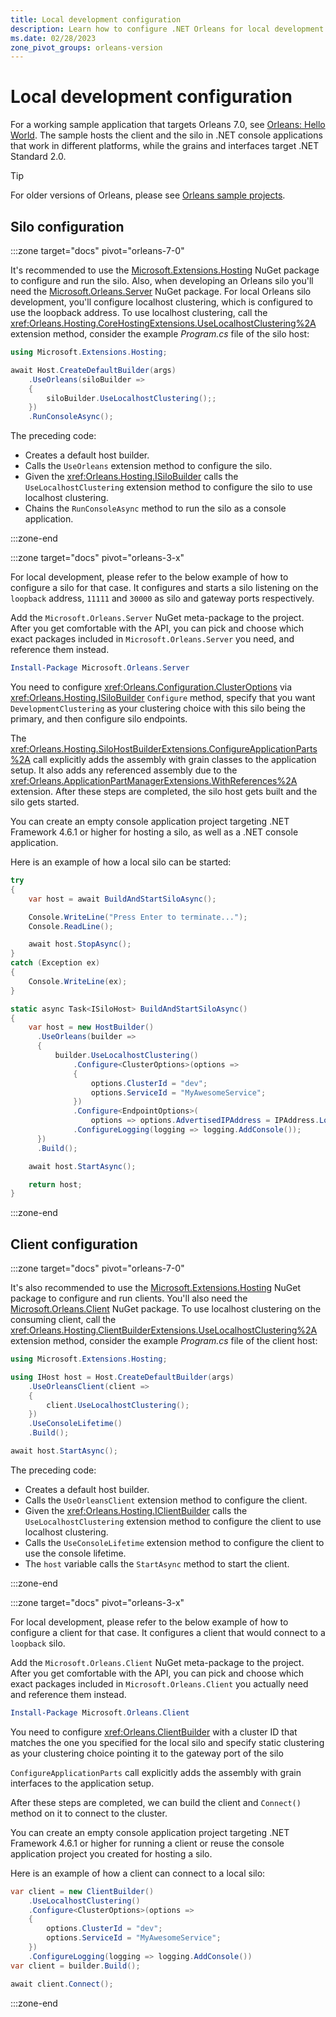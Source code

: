 ```yaml
---
title: Local development configuration
description: Learn how to configure .NET Orleans for local development.
ms.date: 02/28/2023
zone_pivot_groups: orleans-version
---
```


# Local development configuration

For a working sample application that targets Orleans 7.0, see [Orleans: Hello World](https://github.com/dotnet/samples/tree/main/orleans/HelloWorld). The sample hosts the client and the silo in .NET console applications that work in different platforms, while the grains and interfaces target .NET Standard 2.0.

> [!TIP]
> For older versions of Orleans, please see [Orleans sample projects](https://github.com/dotnet/samples/tree/main/orleans).

## Silo configuration

<!-- markdownlint-disable MD044 -->
:::zone target="docs" pivot="orleans-7-0"
<!-- markdownlint-enable MD044 -->

It's recommended to use the [Microsoft.Extensions.Hosting](https://www.nuget.org/packages/Microsoft.Extensions.Hosting) NuGet package to configure and run the silo. Also, when developing an Orleans silo you'll need the [Microsoft.Orleans.Server](https://www.nuget.org/packages/Microsoft.Orleans.Server) NuGet package. For local Orleans silo development, you'll configure localhost clustering, which is configured to use the loopback address. To use localhost clustering, call the <xref:Orleans.Hosting.CoreHostingExtensions.UseLocalhostClustering%2A> extension method, consider the example _Program.cs_ file of the silo host:

```csharp
using Microsoft.Extensions.Hosting;

await Host.CreateDefaultBuilder(args)
    .UseOrleans(siloBuilder =>
    {
        siloBuilder.UseLocalhostClustering();;
    })
    .RunConsoleAsync();
```

The preceding code:

- Creates a default host builder.
- Calls the `UseOrleans` extension method to configure the silo.
- Given the <xref:Orleans.Hosting.ISiloBuilder> calls the `UseLocalhostClustering` extension method to configure the silo to use localhost clustering.
- Chains the `RunConsoleAsync` method to run the silo as a console application.

:::zone-end

<!-- markdownlint-disable MD044 -->
:::zone target="docs" pivot="orleans-3-x"
<!-- markdownlint-enable MD044 -->

For local development, please refer to the below example of how to configure a silo for that case. It configures and starts a silo listening on the `loopback` address, `11111` and `30000` as silo and gateway ports respectively.

Add the `Microsoft.Orleans.Server` NuGet meta-package to the project. After you get comfortable with the API, you can pick and choose which exact packages included in `Microsoft.Orleans.Server` you need, and reference them instead.

```powershell
Install-Package Microsoft.Orleans.Server
```

You need to configure <xref:Orleans.Configuration.ClusterOptions> via <xref:Orleans.Hosting.ISiloBuilder> `Configure` method, specify that you want `DevelopmentClustering` as your clustering choice with this silo being the primary, and then configure silo endpoints.

The <xref:Orleans.Hosting.SiloHostBuilderExtensions.ConfigureApplicationParts%2A> call explicitly adds the assembly with grain classes to the application setup. It also adds any referenced assembly due to the <xref:Orleans.ApplicationPartManagerExtensions.WithReferences%2A> extension. After these steps are completed, the silo host gets built and the silo gets started.

You can create an empty console application project targeting .NET Framework 4.6.1 or higher for hosting a silo, as well as a .NET console application.

Here is an example of how a local silo can be started:

```csharp
try
{
    var host = await BuildAndStartSiloAsync();

    Console.WriteLine("Press Enter to terminate...");
    Console.ReadLine();

    await host.StopAsync();
}
catch (Exception ex)
{
    Console.WriteLine(ex);
}

static async Task<ISiloHost> BuildAndStartSiloAsync()
{
    var host = new HostBuilder()
      .UseOrleans(builder =>
      {
          builder.UseLocalhostClustering()
              .Configure<ClusterOptions>(options =>
              {
                  options.ClusterId = "dev";
                  options.ServiceId = "MyAwesomeService";
              })
              .Configure<EndpointOptions>(
                  options => options.AdvertisedIPAddress = IPAddress.Loopback)
              .ConfigureLogging(logging => logging.AddConsole());
      })
      .Build();

    await host.StartAsync();

    return host;
}
```

:::zone-end

## Client configuration

<!-- markdownlint-disable MD044 -->
:::zone target="docs" pivot="orleans-7-0"
<!-- markdownlint-enable MD044 -->

It's also recommended to use the [Microsoft.Extensions.Hosting](https://www.nuget.org/packages/Microsoft.Extensions.Hosting) NuGet package to configure and run clients. You'll also need the [Microsoft.Orleans.Client](https://www.nuget.org/packages/Microsoft.Orleans.Client) NuGet package. To use localhost clustering on the consuming client, call the <xref:Orleans.Hosting.ClientBuilderExtensions.UseLocalhostClustering%2A> extension method, consider the example _Program.cs_ file of the client host:

```csharp
using Microsoft.Extensions.Hosting;

using IHost host = Host.CreateDefaultBuilder(args)
    .UseOrleansClient(client =>
    {
        client.UseLocalhostClustering();
    })
    .UseConsoleLifetime()
    .Build();

await host.StartAsync();
```

The preceding code:

- Creates a default host builder.
- Calls the `UseOrleansClient` extension method to configure the client.
- Given the <xref:Orleans.Hosting.IClientBuilder> calls the `UseLocalhostClustering` extension method to configure the client to use localhost clustering.
- Calls the `UseConsoleLifetime` extension method to configure the client to use the console lifetime.
- The `host` variable calls the `StartAsync` method to start the client.

:::zone-end

<!-- markdownlint-disable MD044 -->
:::zone target="docs" pivot="orleans-3-x"
<!-- markdownlint-enable MD044 -->

For local development, please refer to the below example of how to configure a client for that case. It configures a client that would connect to a `loopback` silo.

Add the `Microsoft.Orleans.Client` NuGet meta-package to the project. After you get comfortable with the API, you can pick and choose which exact packages included in `Microsoft.Orleans.Client` you actually need and reference them instead.

```powershell
Install-Package Microsoft.Orleans.Client
```

You need to configure <xref:Orleans.ClientBuilder> with a cluster ID that matches the one you specified for the local silo and specify static clustering as your clustering choice pointing it to the gateway port of the silo

`ConfigureApplicationParts` call explicitly adds the assembly with grain interfaces to the application setup.

After these steps are completed, we can build the client and `Connect()` method on it to connect to the cluster.

You can create an empty console application project targeting .NET Framework 4.6.1 or higher for running a client or reuse the console application project you created for hosting a silo.

Here is an example of how a client can connect to a local silo:

```csharp
var client = new ClientBuilder()
    .UseLocalhostClustering()
    .Configure<ClusterOptions>(options =>
    {
        options.ClusterId = "dev";
        options.ServiceId = "MyAwesomeService";
    })
    .ConfigureLogging(logging => logging.AddConsole())
var client = builder.Build();

await client.Connect();
```

:::zone-end

